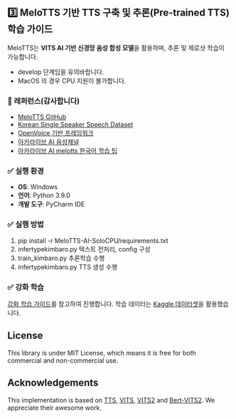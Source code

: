 ## 3️⃣ MeloTTS 기반 TTS 구축 및 추론(Pre-trained TTS) 학습 가이드

MeloTTS는 **VITS AI 기반 신경망 음성 합성 모델**을 활용하며, 추론 및 제로샷 학습이 가능합니다.
- develop 단계임을 유의바랍니다.
- MacOS 의 경우 CPU 지원이 불가합니다.

### 📌 레퍼런스(감사합니다)

- [MeloTTS GitHub](https://github.com/myshell-ai/MeloTTS)
- [Korean Single Speaker Speech Dataset](https://www.kaggle.com/datasets/bryanpark/korean-single-speaker-speech-dataset)
- [OpenVoice 기반 프레임워크](https://github.com/Nyan-SouthKorea/RealTime_zeroshot_TTS_ko)
- [아카라이브 AI 음성채널](https://arca.live/b/aispeech/103703271)
- [아카라이브 AI melotts 한국어 학습 팁](https://arca.live/b/aispeech/103056950)

### ✅ 실행 환경

- **OS**: Windows
- **언어**: Python 3.9.0
- **개발 도구**: PyCharm IDE

### ✅ 실행 방법

1. pip install -r MeloTTS-AI-SoloCPU/requirements.txt
2. infertypekimbaro.py 텍스트 전처리, config 구성
3. train_kimbaro.py 추론학습 수행
4. infertypekimbaro.py TTS 생성 수행

### ✅ 강화 학습

[강화 학습 가이드](https://github.com/myshell-ai/MeloTTS/blob/main/docs/training.md)를 참고하여 진행합니다. 학습 데이터는 [Kaggle 데이터셋](https://www.kaggle.com/datasets/bryanpark/korean-single-speaker-speech-dataset)을 활용했습니다.


## License

This library is under MIT License, which means it is free for both commercial and non-commercial use.

## Acknowledgements

This implementation is based on [TTS](https://github.com/coqui-ai/TTS), [VITS](https://github.com/jaywalnut310/vits), [VITS2](https://github.com/daniilrobnikov/vits2) and [Bert-VITS2](https://github.com/fishaudio/Bert-VITS2). We appreciate their awesome work.

